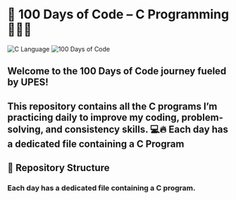 # 🚀 100 Days of Code – C Programming👩🏻‍💻

![C Language](https://img.shields.io/badge/Language-C-blue.svg)
![100 Days of Code](https://img.shields.io/badge/Challenge-100DaysOfCode-green.svg)

Welcome to the 100 Days of Code journey fueled by UPES!
---
This repository contains all the C programs I’m practicing daily to improve my coding, problem-solving, and consistency skills. 💻🔥
Each day has a dedicated file containing a C Program
---

## 📂 Repository Structure
### **Each day has a dedicated file containing a C program.** 

